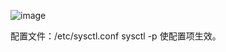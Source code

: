 ![image](https://user-images.githubusercontent.com/23742300/144006049-c366e635-300a-4bb8-abae-f00c6035a5ae.png)

配置文件：/etc/sysctl.conf
sysctl -p 使配置项生效。
